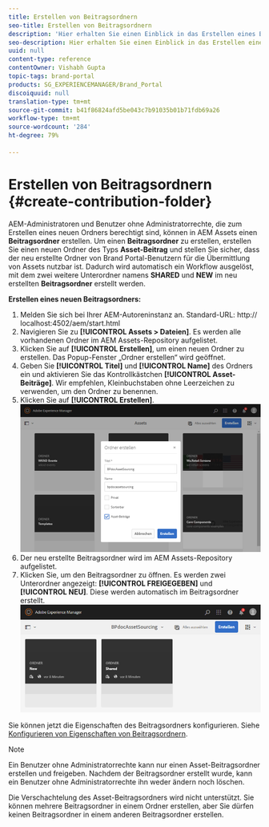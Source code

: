 ```yaml
---
title: Erstellen von Beitragsordnern
seo-title: Erstellen von Beitragsordnern
description: 'Hier erhalten Sie einen Einblick in das Erstellen eines Beitragsordners in AEM Assets. '
seo-description: Hier erhalten Sie einen Einblick in das Erstellen eines Beitragsordners in AEM Assets.
uuid: null
content-type: reference
contentOwner: Vishabh Gupta
topic-tags: brand-portal
products: SG_EXPERIENCEMANAGER/Brand_Portal
discoiquuid: null
translation-type: tm+mt
source-git-commit: b41f86824afd5be043c7b91035b01b71fdb69a26
workflow-type: tm+mt
source-wordcount: '284'
ht-degree: 79%

---
```



# Erstellen von Beitragsordnern {#create-contribution-folder}

AEM-Administratoren und Benutzer ohne Administratorrechte, die zum Erstellen eines neuen Ordners berechtigt sind, können in AEM Assets einen **Beitragsordner** erstellen.
Um einen **Beitragsordner** zu erstellen, erstellen Sie einen neuen Ordner des Typs **Asset-Beitrag** und stellen Sie sicher, dass der neu erstellte Ordner von Brand Portal-Benutzern für die Übermittlung von Assets nutzbar ist.  Dadurch wird automatisch ein Workflow ausgelöst, mit dem zwei weitere Unterordner namens **SHARED** und **NEW** im neu erstellten **Beitragsordner** erstellt werden.

**Erstellen eines neuen Beitragsordners:**
1. Melden Sie sich bei Ihrer AEM-Autoreninstanz an.
Standard-URL: http:// localhost:4502/aem/start.html
1. Navigieren Sie zu **[!UICONTROL Assets > Dateien]**.
Es werden alle vorhandenen Ordner im AEM Assets-Repository aufgelistet.
1. Klicken Sie auf **[!UICONTROL Erstellen]**, um einen neuen Ordner zu erstellen. Das Popup-Fenster „Ordner erstellen“ wird geöffnet.
1. Geben Sie **[!UICONTROL Titel]** und **[!UICONTROL Name]** des Ordners ein und aktivieren Sie das Kontrollkästchen **[!UICONTROL Asset-Beiträge]**.
Wir empfehlen, Kleinbuchstaben ohne Leerzeichen zu verwenden, um den Ordner zu benennen.
1. Klicken Sie auf **[!UICONTROL Erstellen]**.
   ![](assets/create-contribution-folder.png)
1. Der neu erstellte Beitragsordner wird im AEM Assets-Repository aufgelistet.
1. Klicken Sie, um den Beitragsordner zu öffnen. Es werden zwei Unterordner angezeigt: **[!UICONTROL FREIGEGEBEN]** und **[!UICONTROL NEU]**. Diese werden automatisch im Beitragsordner erstellt.\
   ![](assets/contribution-folder.png)

Sie können jetzt die Eigenschaften des Beitragsordners konfigurieren. Siehe [Konfigurieren von Eigenschaften von Beitragsordnern](brand-portal-configure-contribution-folder-properties.md).

>[!NOTE]
>
>Ein Benutzer ohne Administratorrechte kann nur einen Asset-Beitragsordner erstellen und freigeben. Nachdem der Beitragsordner erstellt wurde, kann ein Benutzer ohne Administratorrechte ihn weder ändern noch löschen.
>
>Die Verschachtelung des Asset-Beitragsordners wird nicht unterstützt. Sie können mehrere Beitragsordner in einem Ordner erstellen, aber Sie dürfen keinen Beitragsordner in einem anderen Beitragsordner erstellen.
